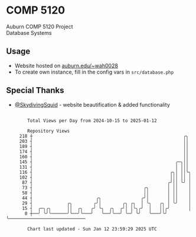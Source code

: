 # COMP 5120
Auburn COMP 5120 Project  
Database Systems

## Usage
- Website hosted on [auburn.edu/~wah0028](https://webhome.auburn.edu/~wah0028/)
- To create own instance, fill in the config vars in `src/database.php`

## Special Thanks
- [@SkydivingSquid](https://github.com/SkydivingSquid) - website beautification & added functionality

```

        Total Views per Day from 2024-10-15 to 2025-01-12

        Repository Views
     218 ┼                                                         ╭╮
     203 ┤                                                         ││
     189 ┤                                                         ││
     174 ┤                                                         ││
     160 ┤                                                         ││
     145 ┤                                                      ╭─╮││
     131 ┤                                                      │ │││
     116 ┤                                                    ╭╮│ ││╰╮
     102 ┤                                                    │││ ││ │
      87 ┤                                                   ╭╯││ ╰╯ │
      73 ┤                                          ╭╮       │ ││    │
      58 ┤                                          ││       │ ││    │
      44 ┤                        ╭╮               ╭╯│       │ ││    │
      29 ┤             ╭╮        ╭╯│        ╭╮ ╭╮  │ ╰╮   ╭╮ │ ╰╯    │
      15 ┤  ╭─╮╭╮      ││  ╭╮   ╭╯ ╰╮  ╭╮  ╭╯│ │╰╮╭╯  │   ││╭╯       │
       0 ┼──╯ ╰╯╰──────╯╰──╯╰───╯   ╰──╯╰──╯ ╰─╯ ╰╯   ╰───╯╰╯        ╰─────────────────────────────

        Chart last updated - Sun Jan 12 23:59:29 2025 UTC
        
```
